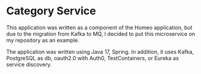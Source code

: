 # Category Service

This application was written as a component of the Homeo application, but due to the migration from Kafka to MQ, I decided to put this microservice on my repository as an example.

The application was written using Java 17, Spring. In addition, it uses Kafka, PostgreSQL as db, oauth2.0 with Auth0, TestContainers, or Eureka as service discovery.

